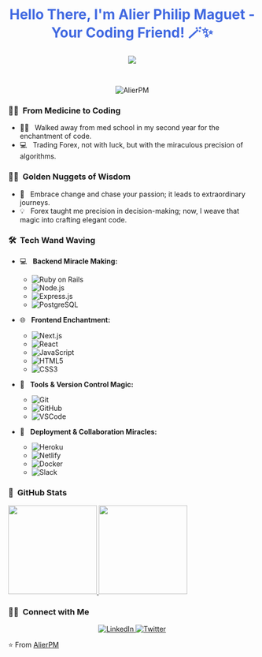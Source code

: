 <h1 align="center"><span style="color: #4169E1;">Hello There, I'm Alier Philip Maguet - Your Coding Friend! 🪄✨</span></h1>



<p align="center">
  <a href="https://github.com/DenverCoder1/readme-typing-svg">
    <img src="https://readme-typing-svg.herokuapp.com?lines=Trading+Forex+with+Algorithmic+Grace;Med+School+Dropout;Ruby+on+Rails+Advocate;Next.js+Devotee;Ever+Curious%2C+Forever+Learning&center=true&width=500&height=50">
  </a>
</p>

<br>

<p align="center"> 
	<img src="https://komarev.com/ghpvc/?username=AlierPM&label=Profile%20views&color=0e75b6&style=plastic" alt="AlierPM" /> 
</p>

<h3> 🏥✨ &nbsp;From Medicine to Coding</h3>

- 👨‍⚕️ &nbsp; Walked away from med school in my second year for the enchantment of code.
- 💻 &nbsp; Trading Forex, not with luck, but with the miraculous precision of algorithms.

<h3> 🌟💡 &nbsp;Golden Nuggets of Wisdom</h3>

- 🌱 &nbsp; Embrace change and chase your passion; it leads to extraordinary journeys.
- 💡 &nbsp; Forex taught me precision in decision-making; now, I weave that magic into crafting elegant code.

<h3> 🛠 &nbsp;Tech Wand Waving</h3>

- 💻 &nbsp; **Backend Miracle Making:**
  - ![Ruby on Rails](https://img.shields.io/badge/-Ruby%20on%20Rails-333333?style=flat&logo=ruby-on-rails)
  - ![Node.js](https://img.shields.io/badge/-Node.js-333333?style=flat&logo=node.js)
  - ![Express.js](https://img.shields.io/badge/-Express.js-333333?style=flat&logo=express)
  - ![PostgreSQL](https://img.shields.io/badge/-PostgreSQL-333333?style=flat&logo=postgresql)

- 🌐 &nbsp; **Frontend Enchantment:**
  - ![Next.js](https://img.shields.io/badge/-Next.js-333333?style=flat&logo=next.js)
  - ![React](https://img.shields.io/badge/-React-333333?style=flat&logo=react)
  - ![JavaScript](https://img.shields.io/badge/-JavaScript-333333?style=flat&logo=javascript)
  - ![HTML5](https://img.shields.io/badge/-HTML5-333333?style=flat&logo=HTML5)
  - ![CSS3](https://img.shields.io/badge/-CSS3-333333?style=flat&logo=CSS3)

- 🔧 &nbsp; **Tools & Version Control Magic:**
  - ![Git](https://img.shields.io/badge/-Git-333333?style=flat&logo=git)
  - ![GitHub](https://img.shields.io/badge/-GitHub-333333?style=flat&logo=github)
  - ![VSCode](https://img.shields.io/badge/-VSCode-333333?style=flat&logo=visual-studio-code)

- 🚀 &nbsp; **Deployment & Collaboration Miracles:**
  - ![Heroku](https://img.shields.io/badge/-Heroku-333333?style=flat&logo=heroku)
  - ![Netlify](https://img.shields.io/badge/-Netlify-333333?style=flat&logo=netlify)
  - ![Docker](https://img.shields.io/badge/-Docker-333333?style=flat&logo=docker)
  - ![Slack](https://img.shields.io/badge/-Slack-333333?style=flat&logo=slack)

<h3> 🌈 &nbsp;GitHub Stats</h3>

<a href="https://github.com/AlierPM">
  <img height="180em" src="https://github-readme-stats.vercel.app/api?username=AlierPM&theme=buefy&show_icons=true" />
  <img height="180em" src="https://github-readme-stats.vercel.app/api/top-langs/?username=AlierPM&theme=buefy&layout=compact" />
</a>

<br/>

<h3> 🌟💫 &nbsp;Connect with Me </h3>

<p align="center">
  <a href="https://www.linkedin.com/in/alier-philip-maguet-b11653203/">
    <img alt="LinkedIn" src="https://img.shields.io/badge/LinkedIn-Alier%20Philip%20Maguet-blue?style=flat-square&logo=linkedin">
  </a>
  <a href="https://twitter.com/AlierPM">
    <img alt="Twitter" src="https://img.shields.io/badge/Twitter-Alier%20Philip%20Maguet-blue?style=flat-square&logo=twitter">
  </a>
</p>

⭐️ From [AlierPM](https://github.com/AlierPM)
